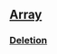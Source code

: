 ## <a href="https://github.com/imam21hasan/Data-Structure/tree/main/Array">Array</a>
### <a href="https://github.com/imam21hasan/Data-Structure/tree/main/Array/Deletion">Deletion</a>
